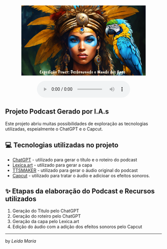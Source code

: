 <p align="center">
<img 
    src="./assets/Capa.jpg"
    width="400"
/>
</p> 

<div align="center">
    <audio src="./output/Podcast_finalizado.mp4" type="audio/mp4" controls title="Podcast versão final">
        Seu navegador não suporta a tag de áudio.
    </audio>
</div>

## Projeto Podcast Gerado por I.A.s

Este projeto abriu muitas possibilidades de exploração as tecnologias utilizadas, espeialmente o ChatGPT e o Capcut.

## 💻 Tecnologias utilizadas no projeto

- [ChatGPT](https://chat.openai.com/) - utilizado para gerar o título e o roteiro do  podcast
- [Lexica.art](https://lexica.art/) - utilizado para gerar a capa
- [TTSMAKER](https://ttsmaker.com/br) - utilizado para gerar o áudio original do podcast
- [Capcut](https://www.capcut.com/pt-br/) - utilizado para tratar o áudio e adicioar os efeitos sonoros.

## ✨ Etapas da elaboração do Podcast e Recursos utilizados

1) Geração do Tìtulo pelo ChatGPT
2) Geração do roteiro pelo ChatGPT
3) Geração da capa pelo Lexica.art
4) Edição do áudio com a adição dos efeitos sonoros pelo Capcut


---

by <i>Leida Maria</i>
